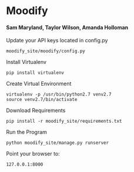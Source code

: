 # Moodify
#### Sam Maryland, Taylor Wilson, Amanda Holloman

Update your API keys located in config.py
```
moodify_site/moodify/config.py
```

Install Virtualenv

```
pip install virtualenv
```

Create Virtual Environment

```
virtualenv -p /usr/bin/python2.7 venv2.7
source venv2.7/bin/activate
```

Download Requirements

```
pip install -r moodify_site/requirements.txt
```

Run the Program

```
python moodify_site/manage.py runserver
```

Point your browser to:

```
127.0.0.1:8000
```